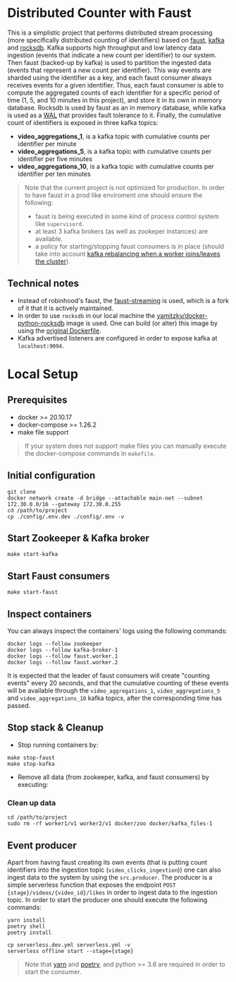 # Distributed Counter with Faust
This is a simplistic project that performs distributed stream processing (more specifically distributed counting of identifiers)
based on [faust](https://faust.readthedocs.io/en/latest/), [kafka](https://kafka.apache.org/) and [rocksdb](http://rocksdb.org/).
Kafka supports high throughput and low latency data ingestion (events that indicate a new count per identifier)
to our system. Then faust (backed-up by kafka) is used to partition the ingested data (events that represent a new count per identifier).
This way events are sharded using the identifier as a key, and each faust consumer always receives events for a given
identifier. Thus, each faust consumer is able to compute the aggregated counts of each identifier for a specific period
of time (1, 5, and 10 minutes in this project), and store it in its own in memory database.
Rocksdb is used by faust as an in memory database, while kafka is used as a [WAL](https://en.wikipedia.org/wiki/Write-ahead_logging)
that provides fault tolerance to it.
Finally, the cumulative count of identifiers is exposed in three kafka topics:
- **video_aggregations_1**, is a kafka topic with cumulative counts per identifier per minute
- **video_aggregations_5**, is a kafka topic with cumulative counts per identifier per five minutes
- **video_aggregations_10**, is a kafka topic with cumulative counts per identifier per ten minutes

> Note that the current project is not optimized for production. In order to have faust in a prod like enviroment one should
> ensure the following:
>   - faust is being executed in some kind of process control system like `supervisord`.
>   - at least 3 kafka brokers (as well as zookeper instances) are available.
>   - a policy for starting/stopping faust consumers is in place 
>   (should take into account [kafka rebalancing when a worker joins/leaves the cluster](https://faust.readthedocs.io/en/latest/userguide/workers.html#managing-a-cluster)).

## Technical notes
- Instead of robinhood's faust, the [faust-streaming](https://github.com/faust-streaming/faust) is used, which is a
    fork of it that it is actively maintained.
- In order to use `rocksdb` in our local machine the [yamitzky/docker-python-rocksdb](https://registry.hub.docker.com/r/yamitzky/docker-python-rocksdb)
    image is used. One can build (or alter) this image by using the [original Dockerfile](https://github.com/yamitzky/docker-python-rocksdb/blob/master/Dockerfile).
- Kafka advertised listeners are configured in order to expose kafka at `localhost:9094`.

# Local Setup

## Prerequisites
- docker >= 20.10.17
- docker-compose >= 1.26.2
- make file support
> If your system does not support make files you can manually execute the docker-compose commands in `makefile`.

## Initial configuration
```
git clone
docker network create -d bridge --attachable main-net --subnet 172.30.0.0/16 --gateway 172.30.0.255
cd /path/to/project
cp ./config/.env.dev ./config/.env -v
```

## Start Zookeeper & Kafka broker
```
make start-kafka
```

## Start Faust consumers
```
make start-faust
```

## Inspect containers
You can always inspect the containers' logs using the following commands:
```
docker logs --follow zookeeper
docker logs --follow kafka-broker-1
docker logs --follow faust.worker.1
docker logs --follow faust.worker.2
```
It is expected that the leader of faust consumers will create "counting events" every 20 seconds, and that the cumulative
counting of these events will be available through the `video_aggregations_1`, `video_aggregations_5` and 
`video_aggregations_10` kafka topics, after the corresponding time has passed.

## Stop stack & Cleanup
- Stop running containers by:
```
make stop-faust
make stop-kafka
```

- Remove all data (from zookeeper, kafka, and faust consumers) by executing:
### Clean up data
```
cd /path/to/project
sudo rm -rf worker1/v1 worker2/v1 docker/zoo docker/kafka_files-1
```


## Event producer
Apart from having faust creating its own events (that is putting count identifiers into the ingestion topic (`video_clicks_ingestion`)) 
one can also ingest data to the system by using the `src.producer`. The producer is a simple serverless function
that exposes the endpoint `POST {stage}/videos/{video_id}/likes` in order to ingest data to the ingestion topic.
In order to start the producer one should execute the following commands:
```
yarn install
poetry shell
poetry install

cp serverless.dev.yml serverless.yml -v
serverless offline start --stage={stage}
```

> Note that [yarn](https://classic.yarnpkg.com/lang/en/docs/install/#debian-stable) 
> and [poetry](https://python-poetry.org/docs/#installation), and python >= 3.6 are required in order to start the consumer.